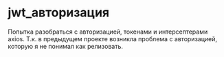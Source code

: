 # jwt_авторизация

Попытка разобраться с авторизацией, токенами и интерсептерами axios.
Т.к. в предыдущем проекте возникла проблема с авторизацией, которую я не понимал как релизовать.
